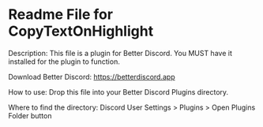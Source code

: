 Readme File for CopyTextOnHighlight
==========

Description:
This file is a plugin for Better Discord. You MUST have it installed for the plugin to function. 

Download Better Discord: 
https://betterdiscord.app

How to use:
Drop this file into your Better Discord Plugins directory. 

Where to find the directory:
Discord User Settings > Plugins > Open Plugins Folder button
